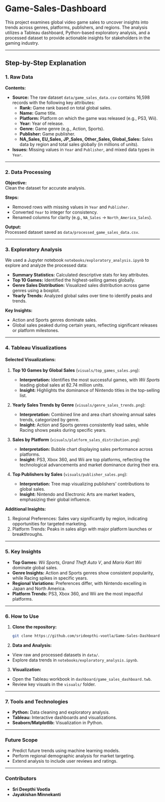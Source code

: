 # Game-Sales-Dashboard
This project examines global video game sales to uncover insights into trends across genres, platforms, publishers, and regions. The analysis utilizes a Tableau dashboard, Python-based exploratory analysis, and a processed dataset to provide actionable insights for stakeholders in the gaming industry.

---

## Step-by-Step Explanation

### 1. Raw Data
**Contents:**  
- **Source:** The raw dataset `data/game_sales_data.csv` contains 16,598 records with the following key attributes:  
  - **Rank:** Game rank based on total global sales.  
  - **Name:** Game title.  
  - **Platform:** Platform on which the game was released (e.g., PS3, Wii).  
  - **Year:** Year of release.  
  - **Genre:** Game genre (e.g., Action, Sports).  
  - **Publisher:** Game publisher.  
  - **NA_Sales, EU_Sales, JP_Sales, Other_Sales, Global_Sales:** Sales data by region and total sales globally (in millions of units).  
- **Issues:**  Missing values in `Year` and `Publisher`, and mixed data types in `Year`.  

---

### 2. Data Processing
**Objective:**  
Clean the dataset for accurate analysis.

**Steps:**  
- Removed rows with missing values in `Year` and `Publisher`.  
- Converted `Year` to integer for consistency.  
- Renamed columns for clarity (e.g., `NA_Sales` → `North_America_Sales`).  

**Output:**  
Processed dataset saved as `data/processed_game_sales_data.csv`.

---

### 3. Exploratory Analysis
We used a Jupyter notebook `notebooks/exploratory_analysis.ipynb` to explore and analyze the processed data:  

- **Summary Statistics:** Calculated descriptive stats for key attributes.  
- **Top 10 Games:** Identified the highest-selling games globally.  
- **Genre Sales Distribution:** Visualized sales distribution across game genres using a boxplot.  
- **Yearly Trends:** Analyzed global sales over time to identify peaks and trends.  

**Key Insights:**  
- Action and Sports genres dominate sales.  
- Global sales peaked during certain years, reflecting significant releases or platform milestones.  

---

### 4. Tableau Visualizations
#### Selected Visualizations:
1. **Top 10 Games by Global Sales** (`visuals/top_games_sales.png`):  
   - **Interpretation:** Identifies the most successful games, with *Wii Sports* leading global sales at 82.74 million units.  
   - **Insight:** Highlights the dominance of Nintendo titles in the top-selling list.

2. **Yearly Sales Trends by Genre** (`visuals/genre_sales_trends.png`):  
   - **Interpretation:** Combined line and area chart showing annual sales trends, categorized by genre.  
   - **Insight:** Action and Sports genres consistently lead sales, while Racing shows peaks during specific years.

3. **Sales by Platform** (`visuals/platform_sales_distribution.png`):  
   - **Interpretation:** Bubble chart displaying sales performance across platforms.  
   - **Insight:** PS3, Xbox 360, and Wii are top platforms, reflecting the technological advancements and market dominance during their era.

4. **Top Publishers by Sales** (`visuals/publisher_sales.png`):  
   - **Interpretation:** Tree map visualizing publishers' contributions to global sales.  
   - **Insight:** Nintendo and Electronic Arts are market leaders, emphasizing their global influence.

**Additional Insights:**  
1. Regional Preferences: Sales vary significantly by region, indicating opportunities for targeted marketing.  
2. Platform Trends: Peaks in sales align with major platform launches or breakthroughs.  

---

### 5. Key Insights
- **Top Games:** *Wii Sports*, *Grand Theft Auto V*, and *Mario Kart Wii* dominate global sales.  
- **Genre Insights:** Action and Sports genres show consistent popularity, while Racing spikes in specific years.  
- **Regional Variations:** Preferences differ, with Nintendo excelling in Japan and North America.  
- **Platform Trends:** PS3, Xbox 360, and Wii are the most impactful platforms.  

---

### 6. How to Use
1. **Clone the repository:**
   ```bash
   git clone https://github.com/srideepthi-vootla/Game-Sales-Dashboard.git

2. **Data and Analysis:**
- View raw and processed datasets in `data/`.  
- Explore data trends in `notebooks/exploratory_analysis.ipynb`.  

3. **Visualization:**
- Open the Tableau workbook in `dashboard/game_sales_dashboard.twb`.  
- Review key visuals in the `visuals/` folder.  

---

### 7. Tools and Technologies
- **Python:** Data cleaning and exploratory analysis.  
- **Tableau:** Interactive dashboards and visualizations.  
- **Seaborn/Matplotlib:** Visualization in Python.  

---

### Future Scope
- Predict future trends using machine learning models.  
- Perform regional demographic analysis for market targeting.  
- Extend analysis to include user reviews and ratings. 

---
  
### Contributors
- **Sri Deepthi Vootla**  
- **Jayakishan Minnekanti**  
